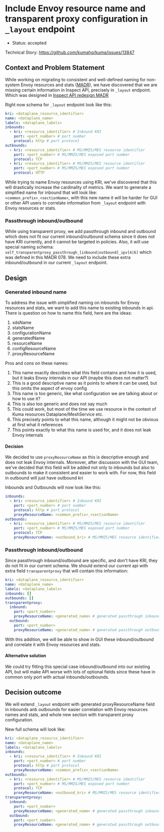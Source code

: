 # Include Envoy resource name and transparent proxy configuration in `_layout` endpoint 

* Status: accepted

Technical Story: https://github.com/kumahq/kuma/issues/13847

## Context and Problem Statement

While working on migrating to consistent and well-defined naming for non-system Envoy resources and stats ([MADR](https://github.com/kumahq/kuma/pull/13485)), 
we have discovered that we are missing certain information in Inspect API,
precisely in `_layout` endpoint. Which was designed in [Inspect API redesign MADR](https://docs.google.com/document/d/1EzZpk3wwneIxQNPK7WXJqhW3Y3CS1AWMXIcXix9LEoc/edit?tab=t.g7ooo2ntj4jj)

Right now schema for `_layout` endpoint look like this:

```yaml
kri: <dataplane_resource_identifier>
name: <dataplane_name>
labels: <dataplane_labels>
inbounds:
  - kri: <resource_identifier> # Inbound KRI
    port: <port_number> # port number
    protocol: http # port protocol 
outbounds:
  - kri: <resource_identifier> # MS/MMZS/MES resource identifier
    port: <port_number> # MS/MMZS/MES exposed port number
    protocol: TCP
  - kri: <resource_identifier> # MS/MMZS/MES resource identifier
    port: <port_number> # MS/MMZS/MES exposed port number
    protocol: HTTP
```

While trying to name Envoy resources using KRI, we've discovered that this will drastically increase the cardinality of metrics.
We want to generate a simplified name for inbound that will look like: `<common_prefix>_<sectionName>`, with this new name
it will be harder for GUI or other API users to correlate information from `_layout` endpoint with Envoy resources or stats.

### Passthrough inbound/outbound

While using transparent proxy, we add passthrough inbound and outbound which does not fit our current inbound/outbound schema
since it does not have KRI currently, and it cannot be targeted in policies. Also, it will use special naming schema:
`self_transparentproxy_passthrough_[inbound|outbound]_ipv[4|6]` which was defined in this MADR 078. 
We need to include these extra inbound/outbound in our current `_layout` endpoint.

## Design

### Generated inbound name

To address the issue with simplified naming on inbounds for Envoy resources and stats, we want to add this name to existing inbounds in api.
There is question on how to name this field, here are the ideas:

1. xdsName
2. statsName
3. configurationName
4. generatedName
5. resourceName
6. configResourceName
7. proxyResourceName

Pros and cons on these names:

1. This name exactly describes what this field contains and how it is used, but it leaks Envoy internals in our API (maybe this does not matter?)
2. This is a good descriptive name as it points to where it can be used, but this omits the aspect of envoy config
3. This name is too generic, like what configuration we are talking about or how to use it? 
4. This is also too generic and does not say much
5. This could work, but most of the time we use resource in the context of Kuma resources Dataplane/MeshService etc. 
6. This precisely points to what this name, although it might not be obvious at first what it references
7. This points exactly to what this name is used for, and it does not leak Envoy internals

#### Decision

We decided to use `proxyResourceName` as this is descriptive enough and does not leak Envoy internals. Moreover, after 
discussion with the GUI team, we've decided that this field will be added not only to inbounds but also to outbounds to
make it consistent and easier to work with. For now, this field in outbound will just have outbound kri

Inbounds and Outbounds will now look like this:

```yaml
inbounds:
  - kri: <resource_identifier> # Inbound KRI
    port: <port_number> # port number
    protocol: http # port protocol
    proxyResourceName: <common_prefix>_<sectionName>
outbounds:
  - kri: <resource_identifier> # MS/MMZS/MES resource identifier
    port: <port_number> # MS/MMZS/MES exposed port number
    protocol: TCP
    proxyResourceName: <outbound_kri> # MS/MMZS/MES resource identifier
```

### Passthrough inbound/outbound

Since passthrough inbound/outbound are specific, and don't have KRI, they do not fit in our current schema. We should extend
our current api with extra field `transparentproxy` that will contain this information:

```yaml
kri: <dataplane_resource_identifier>
name: <dataplane_name>
labels: <dataplane_labels>
inbounds: []
outbounds: []
transparentproxy:
  inbound:
    port: <port_number>
    proxyResourceName: <generated_name> # generated passthrough inbound name that will be used to match envoy resources and stats
  outbound: 
    port: <port_number>
    proxyResourceName: <generated_name> # generated passthrough outbound name that will be used to match envoy resources and stats
```

With this addition, we will be able to show in GUI these inbound/outbound and correlate it with Envoy resources and stats.

#### Alternative solution

We could try fitting this special case inbound/outbound into our existing API, but will make API worse with lots of optional fields
since these have in common only port with actual inbounds/outbounds.

## Decision outcome

We will extend `_layout` endpoint with generated proxyResourceName field in inbounds anb outbounds for easier correlation with 
Envoy resources names and stats, and whole new section with transparent proxy configuration.

New full schema will look like:

```yaml
kri: <dataplane_resource_identifier>
name: <dataplane_name>
labels: <dataplane_labels>
inbounds:
  - kri: <resource_identifier> # Inbound KRI
    port: <port_number> # port number
    protocol: http # port protocol
    proxyResourceName: <common_prefix>_<sectionName>
outbounds:
  - kri: <resource_identifier> # MS/MMZS/MES resource identifier
    port: <port_number> # MS/MMZS/MES exposed port number
    protocol: TCP
    proxyResourceName: <outbound_kri> # MS/MMZS/MES resource identifier
transparentproxy:
  inbound:
    port: <port_number>
    proxyResourceName: <generated_name> # generated passthrough inbound name that will be used to match envoy resources and stats
  outbound: 
    port: <port_number>
    proxyResourceName: <generated_name> # generated passthrough outbound name that will be used to match envoy resources and stats
```
